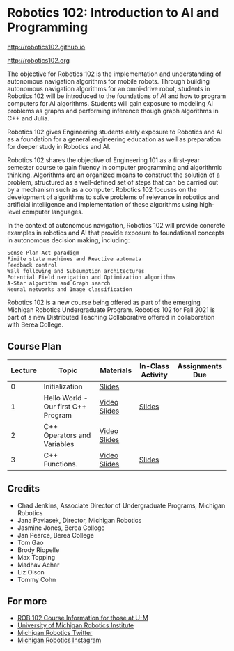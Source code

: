 # Robotics 102: Introduction to AI and Programming

http://robotics102.github.io

http://robotics102.org

The objective for Robotics 102 is the implementation and understanding of autonomous navigation algorithms for mobile robots. Through building autonomous navigation algorithms for an omni-drive robot, students in Robotics 102 will be introduced to the foundations of AI and how to program computers for AI algorithms. Students will gain exposure to modeling AI problems as graphs and performing inference though graph algorithms in C++ and Julia.

Robotics 102 gives Engineering students early exposure to Robotics and AI as a foundation for a general engineering education as well as preparation for deeper study in Robotics and AI.

Robotics 102 shares the objective of Engineering 101 as a first-year semester course to gain fluency in computer programming and algorithmic thinking. Algorithms are an organized means to construct the solution of a problem, structured as a well-defined set of steps that can be carried out by a mechanism such as a computer. Robotics 102 focuses on the development of algorithms to solve problems of relevance in robotics and artificial intelligence and implementation of these algorithms using high-level computer languages.

In the context of autonomous navigation, Robotics 102 will provide concrete examples in robotics and AI that provide exposure to foundational concepts in autonomous decision making, including:

    Sense-Plan-Act paradigm
    Finite state machines and Reactive automata
    Feedback control
    Wall following and Subsumption architectures
    Potential Field navigation and Optimization algorithms
    A-Star algorithm and Graph search
    Neural networks and Image classification

Robotics 102 is a new course being offered as part of the emerging Michigan Robotics Undergraduate Program. Robotics 102 for Fall 2021 is part of a new Distributed Teaching Collaborative offered in collaboration with Berea College. 

## Course Plan
| Lecture | Topic                                                              | Materials                                                                                            | In-Class Activity        | Assignments Due                                                                          |
|---------|--------------------------------------------------------------------|-------------------------------------------------------------------------------------------------------|--------------------------|------------------------------------------------------------------------------------------|
| 0       | Initialization                         | [Slides](https://github.com/robotics102/robotics102.github.io/blob/main/lectures/rob102_00_initialization_compressed.pdf)     |    |    |
| 1       | Hello World - Our first C++ Program    | [Video](https://youtu.be/nKu9H-CeptI) [Slides](https://github.com/robotics102/robotics102.github.io/blob/main/lectures/rob102_01_helloworld_compresed.pdf)  | [Slides](https://drive.google.com/file/d/1wZhSNOOD4FJSiBcD6ofljEjlr1_OJYTf/view?usp=sharing)   |    |
| 2       | C++ Operators and Variables            | [Video](https://youtu.be/Vvys7lZa764) [Slides](https://drive.google.com/file/d/1qU9Q2rwbDCqP-k8oOfH-e7AnPy5AmhsO/view?usp=sharing) |    |    |
| 3       | C++ Functions.                         | [Video](https://youtu.be/ZarKDScV_DQ) [Slides](https://github.com/robotics102/robotics102.github.io/blob/main/lectures/rob102_03_functions_selected_compressed.pdf)  | [Slides](https://drive.google.com/file/d/1wZhSNOOD4FJSiBcD6ofljEjlr1_OJYTf/view?usp=sharing)   |    |

## Credits
- Chad Jenkins, Associate Director of Undergraduate Programs, Michigan Robotics
- Jana Pavlasek, Director, Michigan Robotics
- Jasmine Jones, Berea College
- Jan Pearce, Berea College
- Tom Gao
- Brody Riopelle
- Max Topping
- Madhav Achar
- Liz Olson
- Tommy Cohn

## For more
- [ROB 102 Course Information for those at U-M](https://robotics.umich.edu/academic-program/course-offerings/rob102/)
- [University of Michigan Robotics Institute](https://robotics.umich.edu)
- [Michigan Robotics Twitter](http://twitter.com/umrobotics)
- [Michigan Robotics Instagram](http://instagram.com/umrobotics/)
